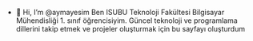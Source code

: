 - 👋 Hi, I’m @aymayesim
Ben ISUBU Teknoloji Fakültesi Bilgisayar Mühendisliği 1. sınıf öğrencisiyim.
Güncel teknoloji ve programlama dillerini takip etmek ve projeler oluşturmak için bu sayfayı oluşturdum
